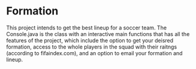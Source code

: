 # Formation

This project intends to get the best lineup for a soccer team.
The Console.java is the class with an interactive main functions that has all the features of
the project, which include the option to get your deisred formation, access to the whole players in the squad with their raitngs 
(according to fifaindex.com), and an option to email your formation and lineup.
